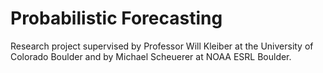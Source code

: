 # Probabilistic Forecasting 
Research project supervised by Professor Will Kleiber at the University of Colorado Boulder and by Michael Scheuerer at NOAA ESRL Boulder.

